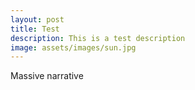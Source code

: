 ```yaml
---
layout: post
title: Test
description: This is a test description
image: assets/images/sun.jpg
---
```


Massive narrative
